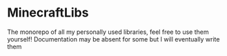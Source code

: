 # MinecraftLibs
 The monorepo of all my personally used libraries, feel free to use them yourself!
 Documentation may be absent for some but I will eventually write them
